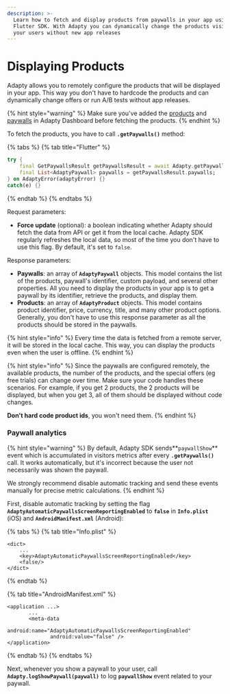 ```yaml
---
description: >-
  Learn how to fetch and display products from paywalls in your app using Adapty
  Flutter SDK. With Adapty you can dynamically change the products visible to
  your users without new app releases
---
```


# Displaying Products

Adapty allows you to remotely configure the products that will be displayed in your app. This way you don't have to hardcode the products and can dynamically change offers or run A/B tests without app releases.

{% hint style="warning" %}
Make sure you've added the [products](../../../purchase-infrastructure/product.md) and [paywalls](../../../purchase-infrastructure/paywall.md) in Adapty Dashboard before fetching the products.
{% endhint %}

To fetch the products, you have to call **`.getPaywalls()`** method:

{% tabs %}
{% tab title="Flutter" %}
```dart
try {
	final GetPaywallsResult getPaywallsResult = await Adapty.getPaywalls(forceUpdate: Bool);
	final List<AdaptyPaywall> paywalls = getPaywallsResult.paywalls;
} on AdaptyError(adaptyError) {} 
catch(e) {}
```
{% endtab %}
{% endtabs %}

Request parameters:

* **Force update** \(optional\): a boolean indicating whether Adapty should fetch the data from API or get it from the local cache. Adapty SDK regularly refreshes the local data, so most of the time you don't have to use this flag. By default, it's set to `false`.

Response parameters:

* **Paywalls**: an array of **`AdaptyPaywall`** objects. This model contains the list of the products, paywall's identifier, custom payload, and several other properties. All you need to display the products in your app is to get a paywall by its identifier, retrieve the products, and display them.
* **Products**: an array of **`AdaptyProduct`** objects. This model contains product identifier, price, currency, title, and many other product options. Generally, you don't have to use this response parameter as all the products should be stored in the paywalls.

{% hint style="info" %}
Every time the data is fetched from a remote server, it will be stored in the local cache. This way, you can display the products even when the user is offline.
{% endhint %}

{% hint style="info" %}
Since the paywalls are configured remotely, the available products, the number of the products, and the special offers \(eg free trials\) can change over time. Make sure your code handles these scenarios. For example, if you get 2 products, the 2 products will be displayed, but when you get 3, all of them should be displayed without code changes.

**Don't hard code product ids**, you won't need them.
{% endhint %}



### Paywall analytics

{% hint style="warning" %}
By default, Adapty SDK sends**`paywallShow`** event which is accumulated in visitors metrics after every **`.getPaywalls()`** call. It works automatically, but it's incorrect because the user not necessarily was shown the paywall.

We strongly recommend disable automatic tracking and send these events manually for precise metric calculations.
{% endhint %}

First, disable automatic tracking by setting the flag **`AdaptyAutomaticPaywallsScreenReportingEnabled`** to **`false`** in **`Info.plist`** \(iOS\) and  **`AndroidManifest.xml`** \(Android\):

{% tabs %}
{% tab title="Info.plist" %}
```markup
<dict>
    ...
    <key>AdaptyAutomaticPaywallsScreenReportingEnabled</key>
    <false/>
</dict>
```
{% endtab %}

{% tab title="AndroidManifest.xml" %}
```markup
<application ...>
       ...
       <meta-data
              android:name="AdaptyAutomaticPaywallsScreenReportingEnabled"
              android:value="false" />
</application>
```
{% endtab %}
{% endtabs %}

Next, whenever you show a paywall to your user, call **`Adapty.logShowPaywall(paywall)`** to log **`paywallShow`** event related to your paywall.

